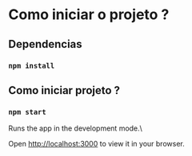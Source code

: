 # Como iniciar o projeto ?

## Dependencias
### `npm install`

## Como iniciar projeto ?
### `npm start`
Runs the app in the development mode.\

Open [http://localhost:3000](http://localhost:3000) to view it in your browser.

